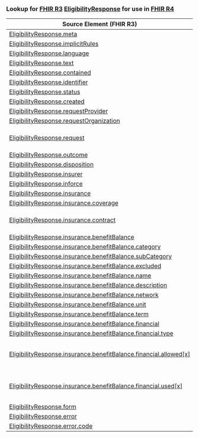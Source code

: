 ### Lookup for [FHIR R3](https://hl7.org/fhir/STU3/) [EligibilityResponse](https://hl7.org/fhir/STU3/EligibilityResponse.html) for use in [FHIR R4](https://hl7.org/fhir/R4/)

| Source Element (FHIR R3) | Usage | Target |
| -------------- | ----- | ------ |
| [EligibilityResponse.meta](https://hl7.org/fhir/STU3/EligibilityResponse.html#resource) | `UseElementRenamed` | [CoverageEligibilityResponse.meta](https://hl7.org/fhir/R4/CoverageEligibilityResponse.html#resource) |
| [EligibilityResponse.implicitRules](https://hl7.org/fhir/STU3/EligibilityResponse.html#resource) | `UseElementRenamed` | [CoverageEligibilityResponse.implicitRules](https://hl7.org/fhir/R4/CoverageEligibilityResponse.html#resource) |
| [EligibilityResponse.language](https://hl7.org/fhir/STU3/EligibilityResponse.html#resource) | `UseElementRenamed` | [CoverageEligibilityResponse.language](https://hl7.org/fhir/R4/CoverageEligibilityResponse.html#resource) |
| [EligibilityResponse.text](https://hl7.org/fhir/STU3/EligibilityResponse.html#resource) | `UseElementRenamed` | [CoverageEligibilityResponse.text](https://hl7.org/fhir/R4/CoverageEligibilityResponse.html#resource) |
| [EligibilityResponse.contained](https://hl7.org/fhir/STU3/EligibilityResponse.html#resource) | `UseElementRenamed` | [CoverageEligibilityResponse.contained](https://hl7.org/fhir/R4/CoverageEligibilityResponse.html#resource) |
| [EligibilityResponse.identifier](https://hl7.org/fhir/STU3/EligibilityResponse.html#resource) | `UseElementRenamed` | [CoverageEligibilityResponse.identifier](https://hl7.org/fhir/R4/CoverageEligibilityResponse.html#resource) |
| [EligibilityResponse.status](https://hl7.org/fhir/STU3/EligibilityResponse.html#resource) | `UseElementRenamed` | [CoverageEligibilityResponse.status](https://hl7.org/fhir/R4/CoverageEligibilityResponse.html#resource) |
| [EligibilityResponse.created](https://hl7.org/fhir/STU3/EligibilityResponse.html#resource) | `UseElementRenamed` | [CoverageEligibilityResponse.created](https://hl7.org/fhir/R4/CoverageEligibilityResponse.html#resource) |
| [EligibilityResponse.requestProvider](https://hl7.org/fhir/STU3/EligibilityResponse.html#resource) | `UseElementRenamed` | [CoverageEligibilityResponse.requestor](https://hl7.org/fhir/R4/CoverageEligibilityResponse.html#resource) |
| [EligibilityResponse.requestOrganization](https://hl7.org/fhir/STU3/EligibilityResponse.html#resource) | `UseElementRenamed` | [CoverageEligibilityResponse.requestor](https://hl7.org/fhir/R4/CoverageEligibilityResponse.html#resource) |
| [EligibilityResponse.request](https://hl7.org/fhir/STU3/EligibilityResponse.html#resource) | `UseExtension` | [http://hl7.org/fhir/3.0/StructureDefinition/extension-EligibilityResponse.request](StructureDefinition-ext-R3-EligibilityResponse.request.html) |
| [EligibilityResponse.outcome](https://hl7.org/fhir/STU3/EligibilityResponse.html#resource) | `UseElementRenamed` | [CoverageEligibilityResponse.outcome](https://hl7.org/fhir/R4/CoverageEligibilityResponse.html#resource) |
| [EligibilityResponse.disposition](https://hl7.org/fhir/STU3/EligibilityResponse.html#resource) | `UseElementRenamed` | [CoverageEligibilityResponse.disposition](https://hl7.org/fhir/R4/CoverageEligibilityResponse.html#resource) |
| [EligibilityResponse.insurer](https://hl7.org/fhir/STU3/EligibilityResponse.html#resource) | `UseElementRenamed` | [CoverageEligibilityResponse.insurer](https://hl7.org/fhir/R4/CoverageEligibilityResponse.html#resource) |
| [EligibilityResponse.inforce](https://hl7.org/fhir/STU3/EligibilityResponse.html#resource) | `UseElementRenamed` | [CoverageEligibilityResponse.insurance.inforce](https://hl7.org/fhir/R4/CoverageEligibilityResponse.html#resource) |
| [EligibilityResponse.insurance](https://hl7.org/fhir/STU3/EligibilityResponse.html#resource) | `UseElementRenamed` | [CoverageEligibilityResponse.insurance](https://hl7.org/fhir/R4/CoverageEligibilityResponse.html#resource) |
| [EligibilityResponse.insurance.coverage](https://hl7.org/fhir/STU3/EligibilityResponse.html#resource) | `UseElementRenamed` | [CoverageEligibilityResponse.insurance.coverage](https://hl7.org/fhir/R4/CoverageEligibilityResponse.html#resource) |
| [EligibilityResponse.insurance.contract](https://hl7.org/fhir/STU3/EligibilityResponse.html#resource) | `UseExtension` | [http://hl7.org/fhir/3.0/StructureDefinition/extension-EligibilityResponse.insurance.contract](StructureDefinition-ext-R3-EligibilityResponse.in.contract.html) |
| [EligibilityResponse.insurance.benefitBalance](https://hl7.org/fhir/STU3/EligibilityResponse.html#resource) | `UseElementRenamed` | [CoverageEligibilityResponse.insurance.item](https://hl7.org/fhir/R4/CoverageEligibilityResponse.html#resource) |
| [EligibilityResponse.insurance.benefitBalance.category](https://hl7.org/fhir/STU3/EligibilityResponse.html#resource) | `UseElementRenamed` | [CoverageEligibilityResponse.insurance.item.category](https://hl7.org/fhir/R4/CoverageEligibilityResponse.html#resource) |
| [EligibilityResponse.insurance.benefitBalance.subCategory](https://hl7.org/fhir/STU3/EligibilityResponse.html#resource) | `UseElementRenamed` | [CoverageEligibilityResponse.insurance.item.productOrService](https://hl7.org/fhir/R4/CoverageEligibilityResponse.html#resource) |
| [EligibilityResponse.insurance.benefitBalance.excluded](https://hl7.org/fhir/STU3/EligibilityResponse.html#resource) | `UseElementRenamed` | [CoverageEligibilityResponse.insurance.item.excluded](https://hl7.org/fhir/R4/CoverageEligibilityResponse.html#resource) |
| [EligibilityResponse.insurance.benefitBalance.name](https://hl7.org/fhir/STU3/EligibilityResponse.html#resource) | `UseElementRenamed` | [CoverageEligibilityResponse.insurance.item.name](https://hl7.org/fhir/R4/CoverageEligibilityResponse.html#resource) |
| [EligibilityResponse.insurance.benefitBalance.description](https://hl7.org/fhir/STU3/EligibilityResponse.html#resource) | `UseElementRenamed` | [CoverageEligibilityResponse.insurance.item.description](https://hl7.org/fhir/R4/CoverageEligibilityResponse.html#resource) |
| [EligibilityResponse.insurance.benefitBalance.network](https://hl7.org/fhir/STU3/EligibilityResponse.html#resource) | `UseElementRenamed` | [CoverageEligibilityResponse.insurance.item.network](https://hl7.org/fhir/R4/CoverageEligibilityResponse.html#resource) |
| [EligibilityResponse.insurance.benefitBalance.unit](https://hl7.org/fhir/STU3/EligibilityResponse.html#resource) | `UseElementRenamed` | [CoverageEligibilityResponse.insurance.item.unit](https://hl7.org/fhir/R4/CoverageEligibilityResponse.html#resource) |
| [EligibilityResponse.insurance.benefitBalance.term](https://hl7.org/fhir/STU3/EligibilityResponse.html#resource) | `UseElementRenamed` | [CoverageEligibilityResponse.insurance.item.term](https://hl7.org/fhir/R4/CoverageEligibilityResponse.html#resource) |
| [EligibilityResponse.insurance.benefitBalance.financial](https://hl7.org/fhir/STU3/EligibilityResponse.html#resource) | `UseElementRenamed` | [CoverageEligibilityResponse.insurance.item.benefit](https://hl7.org/fhir/R4/CoverageEligibilityResponse.html#resource) |
| [EligibilityResponse.insurance.benefitBalance.financial.type](https://hl7.org/fhir/STU3/EligibilityResponse.html#resource) | `UseElementRenamed` | [CoverageEligibilityResponse.insurance.item.benefit.type](https://hl7.org/fhir/R4/CoverageEligibilityResponse.html#resource) |
| [EligibilityResponse.insurance.benefitBalance.financial.allowed[x]](https://hl7.org/fhir/STU3/EligibilityResponse.html#resource) | `UseExtension` | [http://hl7.org/fhir/3.0/StructureDefinition/extension-EligibilityResponse.insurance.benefitBalance.financial.allowed](StructureDefinition-ext-R3-EligibilityResponse.in.be.fi.allowed.html) |
| [EligibilityResponse.insurance.benefitBalance.financial.used[x]](https://hl7.org/fhir/STU3/EligibilityResponse.html#resource) | `UseExtension` | [http://hl7.org/fhir/3.0/StructureDefinition/extension-EligibilityResponse.insurance.benefitBalance.financial.used](StructureDefinition-ext-R3-EligibilityResponse.in.be.fi.used.html) |
| [EligibilityResponse.form](https://hl7.org/fhir/STU3/EligibilityResponse.html#resource) | `UseElementRenamed` | [CoverageEligibilityResponse.form](https://hl7.org/fhir/R4/CoverageEligibilityResponse.html#resource) |
| [EligibilityResponse.error](https://hl7.org/fhir/STU3/EligibilityResponse.html#resource) | `UseElementRenamed` | [CoverageEligibilityResponse.error](https://hl7.org/fhir/R4/CoverageEligibilityResponse.html#resource) |
| [EligibilityResponse.error.code](https://hl7.org/fhir/STU3/EligibilityResponse.html#resource) | `UseElementRenamed` | [CoverageEligibilityResponse.error.code](https://hl7.org/fhir/R4/CoverageEligibilityResponse.html#resource) |
